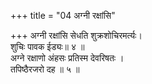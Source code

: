 +++
title = "04 अग्नी रक्षांसि"

+++
अग्नी रक्षांसि सेधति शुक्रशोचिरमर्त्यः।  
शुचिः पावक ईड्यः॥ ४ ॥  
अग्ने रक्षाणो अंहसः प्रतिस्म देवरिषतः ।  
तपिष्ठैरजरो दह ॥ ५ ॥